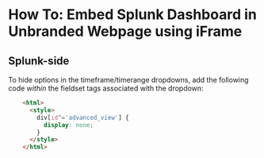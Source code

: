 # How To: Embed Splunk Dashboard in Unbranded Webpage using iFrame

## Splunk-side

To hide options in the timeframe/timerange dropdowns, add the following code *within* the fieldset tags associated with the dropdown:

```html
    <html>
      <style>
        div[id^='advanced_view'] {
          display: none;
        }
      </style>
    </html>
```
